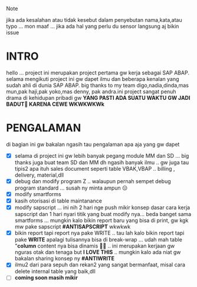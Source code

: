 > [!NOTE]
> jika ada kesalahan atau tidak kesebut dalam penyebutan nama,kata,atau typo ... mon maaf ...
> jika ada hal yang perlu du sensor langsung aj bikin issue

# INTRO
hello ... project ini merupakan project pertama gw kerja sebagai SAP ABAP. selama mengikuti project ini gw dapet ilmu dan beberapa kenalan yang sudah ahli di dunia SAP ABAP. big thanks to my team digo,nadia,dinda,mas mun,pak haji,pak yoko,mas denny, pak andra.ini project sangat penuh drama di kehidupan pribadi gw **YANG PASTI ADA SUATU WAKTU GW JADI BADUT:clown_face: KARENA CEWE WKWKWKWk** 

# PENGALAMAN
di bagian ini gw bakalan ngasih tau pengalaman apa aja yang gw dapet
- [X] selama di project ini gw lebih banyak pegang module MM dan SD ... big thanks juga buat team SD dan MM dh ngasih banyak ilmu .. gw juga tau tipis2 apa ituh sales document seperti table VBAK,VBAP .. billing , delivery, material,dll
- [X] debug dan modify program Z .. walaupun pernah sempet debug program standard ... susah ny minta ampun :expressionless:
- [X] modify smartforms
- [X] kasih otorisasi di table maintanance
- [X] modify sapscript ... ini nih 2 hari nge push mikir konsep dasar cara kerja sapscript dan 1 hari nyari titik yang buat modify nya... beda banget sama smartforms ... mungkin kalo bikin report baru yang bisa di print, gw kgk mw pake sapscript **#ANTISAPSCRIPT** wkwkwk
- [X] bikin report tapi report nya pake WRITE .. tau lah kalo bikin report tapi pake **WRITE** apalagi tulisannya bisa di break-wrap ... udah mah table "**column** content nya bisa dinamis :face_exhaling: .. ini merupakan kerjaan gw nguras otak dan tenaga but **I LOVE THIS** .. mungkin kalo ada niat gw bakalan sharing konsep ny **#ANTIWRITE**
- [X] ilmu2 dari para sepuh dan rekan2 yang sangat bermanfaat, misal cara delete internal table yang baik,dll
- [ ] **coming soon masih mikir**
